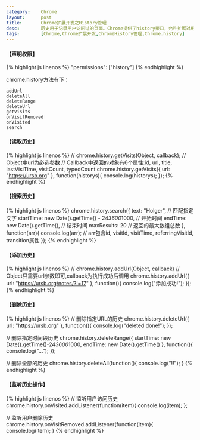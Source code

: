 ```yaml
---
category:    Chrome
layout:      post
title:       Chrome扩展开发之History管理
desc:        历史用于记录用户访问过的页面。Chrome提供了history接口，允许扩展对用户的访问历史进行管理。
tags:        [Chrome,Chrome扩展开发,ChromeHistory管理,Chrome.history]
---
```

#### 【声明权限】
{% highlight js linenos %}
"permissions": ["history"]
{% endhighlight %}

chrome.history方法有下：

    addUrl
    deleteAll
    deleteRange
    deleteUrl
    getVisits
    onVisitRemoved
    onVisited
    search

#### 【读取历史】
{% highlight js linenos %}
// chrome.history.getVisits(Object, callback);
// Object中url为必选参数
// Callback中返回的对象有6个属性:id, url, title, lastVisiTime, visitCount, typedCount
chrome.history.getVisits({
    url: "https://ursb.org"
}, function(historys){
    console.log(historys);
});
{% endhighlight %}

#### 【搜索历史】
{% highlight js linenos %}
chrome.history.search({
    text: "Holger",    // 匹配指定文字
    startTime: new Date().getTime() - 24*3600*1000,    // 开始时间
    endTime: new Date().getTime(),    // 结束时间
    maxResults: 20    // 返回的最大数组总数
}, function(arr){
    console.log(arr);    // arr包含id, visitId, visitTime, referringVisitId, transition属性
});
{% endhighlight %}

#### 【添加历史】
{% highlight js linenos %}
// chrome.history.addUrl(Object, callback)
// Object只需要url参数即可,callback为执行成功后调用
chrome.history.addUrl({
    url: "https://ursb.org/notes/?i=17"
}, function(){
    console.log("添加成功!");
});
{% endhighlight %}

#### 【删除历史】
{% highlight js linenos %}
// 删除指定URL的历史
chrome.history.deleteUrl({
    url: "https://ursb.org"
}, function(){
    console.log("deleted done!");
});
 
// 删除指定时间段历史
chrome.history.deleteRange({
    startTime: new Date().getTime()-24*3600*1000,
    endTime: new Date().getTime()
}, function(){
    console.log("...");
});
 
// 删除全部的历史
chrome.history.deleteAll(function(){
    console.log("!!");
}
{% endhighlight %}

#### 【监听历史操作】
{% highlight js linenos %}
// 监听用户访问历史
chrome.history.onVisited.addListener(function(item){
    console.log(item);
};
 
// 监听用户删除历史
chrome.history.onVisitRemoved.addListener(function(item){
    console.log(item);
}
{% endhighlight %}
